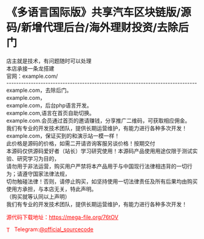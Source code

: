 # 《多语言国际版》共享汽车区块链版/源码/新增代理后台/海外理财投资/去除后门

店主就是技术，有问题随时可以处理<br>本店承接一条龙搭建<br>官网：example.com/<br>------------------------------------------------------------------------------<br>example.com，去除后门。<br>example.com，<br>example.com，后台php语言开发。<br>example.com,语言在首页自助切换。<br>example.com.会员通过首页的邀请赚钱，分享推广二维码，可获取相应佣金。<br>我们有专业的开发技术团队，提供长期运营维护，有能力进行各种多次开发！<br>example.com，保证买到的和演示站一模一样！<br>此价格是源码的价格，如需二开请咨询客服另谈价格！按期交付<br>本源码仅供源码爱好者（站长）学习研究使用！本源码产品使用用途仅限于测试实验、研究学习为目的，<br>请勿用于非法运营，购买用户严禁将本产品用于与中国现行法律相违背的一切行为；请遵守国家法律法规，<br>切勿触碰法律！否则，请停止购买，如坚持使用一切法律责任及所有后果均由购买使用方承担，与本店无关，特此声明。<br>（购买就等认同以上声明）<br>我们有专业的开发技术团队，提供长期运营维护，有能力进行各种多次开发！<br>


<p style="color: red;">源代码下载地址：<a href="https://mega-file.org/76tOV" style="color: red;">https://mega-file.org/76tOV</a></p><p style="color: red;"><img src="https://cdn-icons-png.flaticon.com/512/2111/2111646.png" alt="Telegram Icon" style="width: 16px; vertical-align: middle; margin-right: 5px;">Telegram:<a href="https://t.me/official_sourcecode" style="color: red;">@official_sourcecode</a></p>